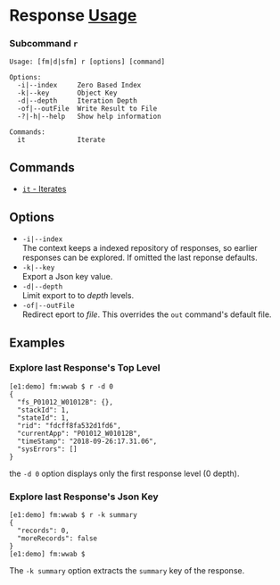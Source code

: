 # Response [Usage](../README.md#commands)
### Subcommand `r`
```
Usage: [fm|d|sfm] r [options] [command]

Options:
  -i|--index     Zero Based Index
  -k|--key       Object Key
  -d|--depth     Iteration Depth
  -of|--outFile  Write Result to File
  -?|-h|--help   Show help information

Commands:
  it             Iterate
```
## Commands
- [`it` - Iterates](./cmd-it.md)

## Options
- `-i|--index`  
The context keeps a indexed repository of responses, so earlier responses can be explored.  If omitted the last reponse defaults.
- `-k|--key`  
  Export a Json key value.
- `-d|--depth`  
  Limit export to to _depth_ levels.
- `-of|--outFile`  
  Redirect eport to _file_.  This overrides the `out` command's default file.

## Examples

### Explore last Response's Top Level
```
[e1:demo] fm:wwab $ r -d 0
{
  "fs_P01012_W01012B": {},
  "stackId": 1,
  "stateId": 1,
  "rid": "fdcff8fa532d1fd6",
  "currentApp": "P01012_W01012B",
  "timeStamp": "2018-09-26:17.31.06",
  "sysErrors": []
}
```
the `-d 0` option displays only the first response level (0 depth).

### Explore last Response's Json Key
```
[e1:demo] fm:wwab $ r -k summary
{
  "records": 0,
  "moreRecords": false
}
[e1:demo] fm:wwab $ 
```
The `-k summary` option extracts the `summary` key of the response.
